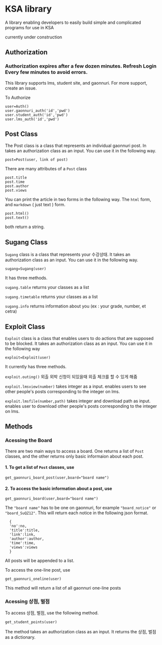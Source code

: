 # KSA library

A library enabling developers to easily build simple and complicated programs for use in KSA

currently under construction


Authorization
-------------

### Authorization expires after a few dozen minutes. Refresh Login Every few minutes to avoid errors.

This library supports lms, student site, and gaonnuri. For more support, create an issue.

To Authorize

    user=Auth()
    user.gaonnuri_auth('id','pwd')
    user.student_auth('id','pwd')
    user.lms_auth('id','pwd')

Post Class
-------------
The Post class is a class that represents an individual gaonnuri post. In takes an authorization class as an input. You can use it in the following way.

    post=Post(user, link of post)

There are many attributes of a `Post` class

    post.title
    post.time
    post.author
    post.views

You can print the article in two forms in the following way. The `html` form, and `markdown` ( just text ) form.

    post.html()
    post.text()

both return a string.

Sugang Class
-------------
`Sugang` class is a class that represents your 수강상태. It takes an authorization class as an input. You can use it in the following way.

    sugang=Sugang(user)

It has three methods.

`sugang.table` returns your classes as a list

`sugang.timetable` returns your classes as a list

`sugang.info` returns information about you (ex : your grade, number, et cetra)


Exploit Class
-------------
`Exploit` class is a class that enables users to do actions that are supposed to be blocked. It takes an authorization class as an input. You can use it in the following way

    exploit=Exploit(user)

It currently has three methods.

`exploit.outing()` 외출 외박 신청이 되있을때 외출 체크를 할 수 있게 해줌

`exploit.lmsview(number)` takes integer as a input. enables users to see other people's posts corresponding to the integer on lms.

`exploit.lmsfile(number,path)` takes integer and download path as input. enables user to download other people's posts corresponding to the integer on lms.


Methods
-------------
### Acessing the Board

There are two main ways to access a board. One returns a list of `Post` classes, and the other returns only basic informaion about each post.


#### 1. To get a list of `Post` classes, use

    get_gaonnuri_board_post(user,board="board name")


#### 2. To access the basic information about a post, use

    get_gaonnuri_board(user,board="board name")

The `"board name"` has to be one on gaonnuri, for example `"board_notice"` or `"board_SuQZ12"`.
This will return each notice in the following json format.

      {
      'no':no,
      'title':title,
      'link':link,
      'author':author,
      'time':time,
      'views':views
      }

All posts will be appended to a list.

To access the one-line post, use

    get_gaonnuri_oneline(user)

This method will return a list of all gaonnuri one-line posts

### Acessing 상점, 벌점

To access 상점, 벌점, use the following method.

    get_student_points(user)

The method takes an authorization class as an input. It returns the 상점, 벌점 as a dictionary.